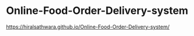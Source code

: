 # Online-Food-Order-Delivery-system

 https://hiralsathwara.github.io/Online-Food-Order-Delivery-system/
